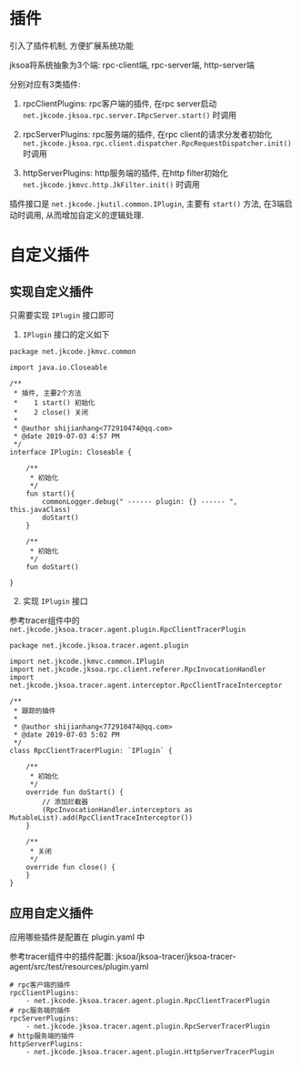 # 插件

引入了插件机制, 方便扩展系统功能

jksoa将系统抽象为3个端: rpc-client端, rpc-server端, http-server端

分别对应有3类插件:

1. rpcClientPlugins: rpc客户端的插件, 在rpc server启动 `net.jkcode.jksoa.rpc.server.IRpcServer.start()` 时调用

2. rpcServerPlugins: rpc服务端的插件, 在rpc client的请求分发者初始化 `net.jkcode.jksoa.rpc.client.dispatcher.RpcRequestDispatcher.init()` 时调用

3. httpServerPlugins: http服务端的插件, 在http filter初始化 `net.jkcode.jkmvc.http.JkFilter.init()` 时调用

插件接口是 `net.jkcode.jkutil.common.IPlugin`, 主要有 `start()` 方法, 在3端启动时调用, 从而增加自定义的逻辑处理.

# 自定义插件

## 实现自定义插件

只需要实现 `IPlugin` 接口即可

1. `IPlugin` 接口的定义如下

```
package net.jkcode.jkmvc.common

import java.io.Closeable

/**
 * 插件, 主要2个方法
 *    1 start() 初始化
 *    2 close() 关闭
 *
 * @author shijianhang<772910474@qq.com>
 * @date 2019-07-03 4:57 PM
 */
interface IPlugin: Closeable {

    /**
     * 初始化
     */
    fun start(){
        commonLogger.debug(" ------ plugin: {} ------ ", this.javaClass)
        doStart()
    }

    /**
     * 初始化
     */
    fun doStart()

}
```

2. 实现 `IPlugin` 接口

参考tracer组件中的 `net.jkcode.jksoa.tracer.agent.plugin.RpcClientTracerPlugin`

```
package net.jkcode.jksoa.tracer.agent.plugin

import net.jkcode.jkmvc.common.IPlugin
import net.jkcode.jksoa.rpc.client.referer.RpcInvocationHandler
import net.jkcode.jksoa.tracer.agent.interceptor.RpcClientTraceInterceptor

/**
 * 跟踪的插件
 *
 * @author shijianhang<772910474@qq.com>
 * @date 2019-07-03 5:02 PM
 */
class RpcClientTracerPlugin: `IPlugin` {

    /**
     * 初始化
     */
    override fun doStart() {
        // 添加拦截器
        (RpcInvocationHandler.interceptors as MutableList).add(RpcClientTraceInterceptor())
    }

    /**
     * 关闭
     */
    override fun close() {
    }
}
```

## 应用自定义插件

应用哪些插件是配置在 plugin.yaml 中

参考tracer组件中的插件配置: jksoa/jksoa-tracer/jksoa-tracer-agent/src/test/resources/plugin.yaml

```
# rpc客户端的插件
rpcClientPlugins:
    - net.jkcode.jksoa.tracer.agent.plugin.RpcClientTracerPlugin
# rpc服务端的插件
rpcServerPlugins:
    - net.jkcode.jksoa.tracer.agent.plugin.RpcServerTracerPlugin
# http服务端的插件
httpServerPlugins:
    - net.jkcode.jksoa.tracer.agent.plugin.HttpServerTracerPlugin
```